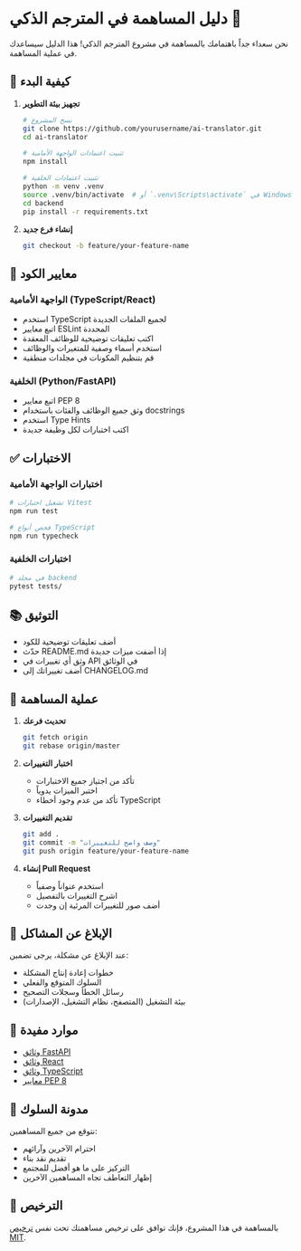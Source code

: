 # دليل المساهمة في المترجم الذكي 🌟

نحن سعداء جداً باهتمامك بالمساهمة في مشروع المترجم الذكي! هذا الدليل سيساعدك في عملية المساهمة.

## 🚀 كيفية البدء

1. **تجهيز بيئة التطوير**
   ```bash
   # نسخ المشروع
   git clone https://github.com/yourusername/ai-translator.git
   cd ai-translator

   # تثبيت اعتمادات الواجهة الأمامية
   npm install

   # تثبيت اعتمادات الخلفية
   python -m venv .venv
   source .venv/bin/activate  # أو `.venv\Scripts\activate` في Windows
   cd backend
   pip install -r requirements.txt
   ```

2. **إنشاء فرع جديد**
   ```bash
   git checkout -b feature/your-feature-name
   ```

## 📝 معايير الكود

### الواجهة الأمامية (TypeScript/React)
- استخدم TypeScript لجميع الملفات الجديدة
- اتبع معايير ESLint المحددة
- اكتب تعليقات توضيحية للوظائف المعقدة
- استخدم أسماء وصفية للمتغيرات والوظائف
- قم بتنظيم المكونات في مجلدات منطقية

### الخلفية (Python/FastAPI)
- اتبع معايير PEP 8
- وثق جميع الوظائف والفئات باستخدام docstrings
- استخدم Type Hints
- اكتب اختبارات لكل وظيفة جديدة

## ✅ الاختبارات

### اختبارات الواجهة الأمامية
```bash
# تشغيل اختبارات Vitest
npm run test

# فحص أنواع TypeScript
npm run typecheck
```

### اختبارات الخلفية
```bash
# في مجلد backend
pytest tests/
```

## 📚 التوثيق

- أضف تعليقات توضيحية للكود
- حدّث README.md إذا أضفت ميزات جديدة
- وثق أي تغييرات في API في الوثائق
- أضف تغييراتك إلى CHANGELOG.md

## 🔄 عملية المساهمة

1. **تحديث فرعك**
   ```bash
   git fetch origin
   git rebase origin/master
   ```

2. **اختبار التغييرات**
   - تأكد من اجتياز جميع الاختبارات
   - اختبر الميزات يدوياً
   - تأكد من عدم وجود أخطاء TypeScript

3. **تقديم التغييرات**
   ```bash
   git add .
   git commit -m "وصف واضح للتغييرات"
   git push origin feature/your-feature-name
   ```

4. **إنشاء Pull Request**
   - استخدم عنواناً وصفياً
   - اشرح التغييرات بالتفصيل
   - أضف صور للتغييرات المرئية إن وجدت

## 🐛 الإبلاغ عن المشاكل

عند الإبلاغ عن مشكلة، يرجى تضمين:
- خطوات إعادة إنتاج المشكلة
- السلوك المتوقع والفعلي
- رسائل الخطأ وسجلات التصحيح
- بيئة التشغيل (المتصفح، نظام التشغيل، الإصدارات)

## 📖 موارد مفيدة

- [وثائق FastAPI](https://fastapi.tiangolo.com/)
- [وثائق React](https://react.dev/)
- [وثائق TypeScript](https://www.typescriptlang.org/docs/)
- [معايير PEP 8](https://peps.python.org/pep-0008/)

## 🤝 مدونة السلوك

نتوقع من جميع المساهمين:
- احترام الآخرين وآرائهم
- تقديم نقد بناء
- التركيز على ما هو أفضل للمجتمع
- إظهار التعاطف تجاه المساهمين الآخرين

## 📄 الترخيص

بالمساهمة في هذا المشروع، فإنك توافق على ترخيص مساهمتك تحت نفس [ترخيص MIT](LICENSE).
